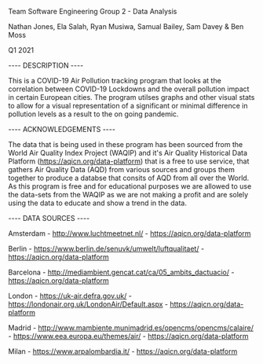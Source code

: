 Team Software Engineering Group 2 - Data Analysis

Nathan Jones, Ela Salah, Ryan Musiwa, Samual Bailey, Sam Davey & Ben Moss

Q1 2021

---- DESCRIPTION ----

This is a COVID-19 Air Pollution tracking program that looks at the correlation between COVID-19 Lockdowns and the overall pollution impact in certain European cities. The program utilses graphs and other visual stats to allow for a visual representation of a significant or minimal difference in pollution levels as a 
result to the on going pandemic.

---- ACKNOWLEDGEMENTS ----

The data that is being used in these program has been sourced from the World Air Quality Index Project (WAQIP) and it's Air Quality Historical Data Platform 
(https://aqicn.org/data-platform) that is a free to use service, that gathers Air Quality Data (AQD) from various sources and groups them together to produce 
a databse that consits of AQD from all over the World. As this program is free and for educational purposes we are allowed to use the data-sets from the WAQIP
as we are not making a profit and are solely using the data to educate and show a trend in the data.

---- DATA SOURCES ----

Amsterdam - http://www.luchtmeetnet.nl/
          - https://aqicn.org/data-platform

Berlin    - https://www.berlin.de/senuvk/umwelt/luftqualitaet/
          - https://aqicn.org/data-platform

Barcelona - http://mediambient.gencat.cat/ca/05_ambits_dactuacio/
          - https://aqicn.org/data-platform

London    - https://uk-air.defra.gov.uk/
          - https://londonair.org.uk/LondonAir/Default.aspx
          - https://aqicn.org/data-platform

Madrid    - http://www.mambiente.munimadrid.es/opencms/opencms/calaire/
          - https://www.eea.europa.eu/themes/air/
          - https://aqicn.org/data-platform

Milan     - https://www.arpalombardia.it/
          - https://aqicn.org/data-platform


